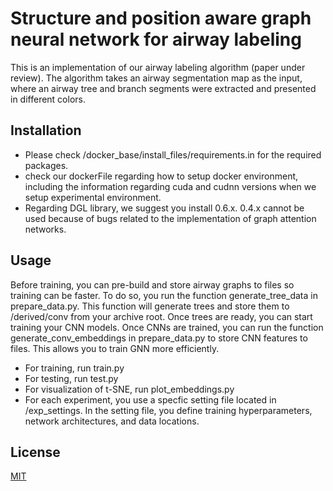 # Structure and position aware graph neural network for airway labeling

This is an implementation of our airway labeling algorithm (paper under review).
The algorithm takes an airway segmentation map as the input, where an airway tree and branch segments were extracted and presented in different colors.


## Installation

 - Please check /docker_base/install_files/requirements.in for the required packages.
 - check our dockerFile regarding how to setup docker environment, including the information regarding cuda and cudnn versions when we setup experimental environment.
 - Regarding DGL library, we suggest you install 0.6.x. 0.4.x cannot be used because of bugs related to the implementation of graph attention networks.


## Usage

Before training, you can pre-build and store airway graphs to files so training can be faster. To do so, you run the function generate_tree_data in prepare_data.py. This function will generate trees and store them to /derived/conv from your archive root. Once trees are ready, you can start training your CNN models. Once CNNs are trained, you can run the function generate_conv_embeddings in prepare_data.py to store CNN features to files. This allows you to train GNN more efficiently.  

- For training, run train.py
- For testing, run test.py
- For visualization of t-SNE, run plot_embeddings.py
- For each experiment, you use a specfic setting file located in /exp_settings. In the setting file, you define training hyperparameters, network architectures, and data locations.

## License
[MIT](https://choosealicense.com/licenses/mit/)
